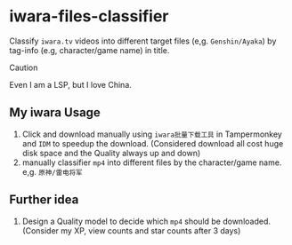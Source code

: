 # iwara-files-classifier

Classify `iwara.tv` videos into different target files (e,g. `Genshin/Ayaka`) by tag-info (e.g, character/game name) in title.

> [!Caution]  
> Even I am a LSP, but I love China.

## My iwara Usage

1. Click and download manually using `iwara批量下载工具` in Tampermonkey and `IDM` to speedup the download. (Considered download all cost huge disk space and the Quality always up and down)
2. manually classifier `mp4` into different files by the character/game name. e,g. `原神/雷电将军`

## Further idea

1. Design a Quality model to decide which `mp4` should be downloaded. (Consider my XP, view counts and star counts after 3 days)
